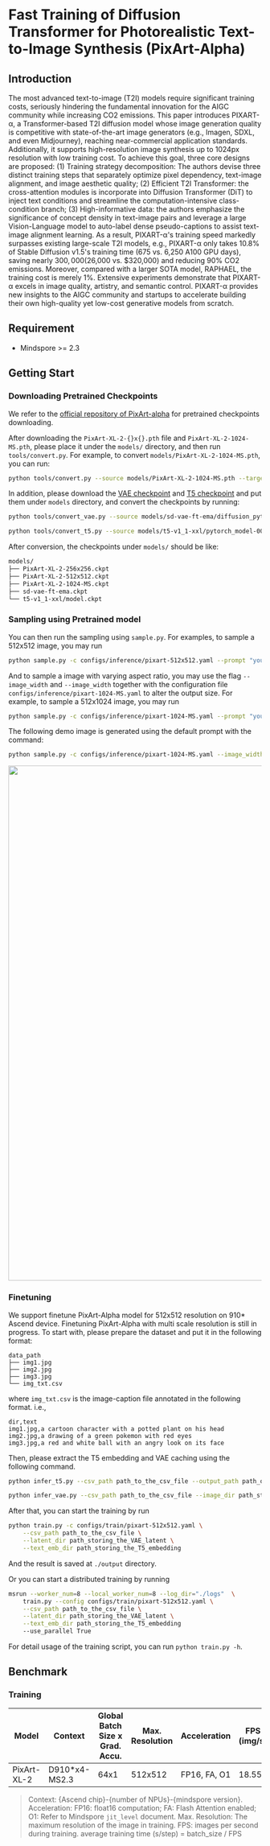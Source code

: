 # Fast Training of Diffusion Transformer for Photorealistic Text-to-Image Synthesis (PixArt-Alpha)

## Introduction

The most advanced text-to-image (T2I) models require significant training costs, seriously hindering the fundamental innovation for the AIGC community while increasing CO2 emissions. This paper introduces PIXART-α, a Transformer-based T2I diffusion model whose image generation quality is competitive with state-of-the-art image generators (e.g., Imagen, SDXL, and even Midjourney), reaching near-commercial application standards. Additionally, it supports high-resolution image synthesis up to 1024px resolution with low training cost. To achieve this goal, three core designs are proposed: (1) Training strategy decomposition: The authors devise three distinct training steps that separately optimize pixel dependency, text-image alignment, and image aesthetic quality; (2) Efficient T2I Transformer: the cross-attention modules is incorporate into Diffusion Transformer (DiT) to inject text conditions and streamline the computation-intensive class-condition branch; (3) High-informative data: the authors emphasize the significance of concept density in text-image pairs and leverage a large Vision-Language model to auto-label dense pseudo-captions to assist text-image alignment learning. As a result, PIXART-α's training speed markedly surpasses existing large-scale T2I models, e.g., PIXART-α only takes 10.8% of Stable Diffusion v1.5's training time (675 vs. 6,250 A100 GPU days), saving nearly $300,000 ($26,000 vs. $320,000) and reducing 90% CO2 emissions. Moreover, compared with a larger SOTA model, RAPHAEL, the training cost is merely 1%. Extensive experiments demonstrate that PIXART-α excels in image quality, artistry, and semantic control. PIXART-α provides new insights to the AIGC community and startups to accelerate building their own high-quality yet low-cost generative models from scratch.

## Requirement

- Mindspore >= 2.3

## Getting Start

### Downloading Pretrained Checkpoints

We refer to the [official repository of PixArt-alpha](https://github.com/PixArt-alpha/PixArt-alpha) for pretrained checkpoints downloading.

After downloading the `PixArt-XL-2-{}x{}.pth` file and `PixArt-XL-2-1024-MS.pth`, please place it under the `models/` directory, and then run `tools/convert.py`. For example, to convert `models/PixArt-XL-2-1024-MS.pth`, you can run:

```bash
python tools/convert.py --source models/PixArt-XL-2-1024-MS.pth --target models/PixArt-XL-2-1024-MS.ckpt
```

In addition, please download the [VAE checkpoint](https://huggingface.co/PixArt-alpha/PixArt-alpha/tree/main/sd-vae-ft-ema) and [T5 checkpoint](https://huggingface.co/PixArt-alpha/PixArt-alpha/tree/main/t5-v1_1-xxl) and put them under `models` directory, and convert the checkpoints by running:

```bash
python tools/convert_vae.py --source models/sd-vae-ft-ema/diffusion_pytorch_model.bin --target models/sd-vae-ft-ema.ckpt
```

```bash
python tools/convert_t5.py --source models/t5-v1_1-xxl/pytorch_model-00001-of-00002.bin models/t5-v1_1-xxl/pytorch_model-00002-of-00002.bin --target models/t5-v1_1-xxl/model.ckpt
```

After conversion, the checkpoints under `models/` should be like:
```bash
models/
├── PixArt-XL-2-256x256.ckpt
├── PixArt-XL-2-512x512.ckpt
├── PixArt-XL-2-1024-MS.ckpt
├── sd-vae-ft-ema.ckpt
└── t5-v1_1-xxl/model.ckpt
```

### Sampling using Pretrained model

You can then run the sampling using `sample.py`. For examples, to sample a 512x512 image, you may run

```bash
python sample.py -c configs/inference/pixart-512x512.yaml --prompt "your magic prompt"
```

And to sample a image with varying aspect ratio, you may use the flag `--image_width` and `--image_width` together with the configuration file `configs/inference/pixart-1024-MS.yaml` to alter the output size. For example, to sample a 512x1024 image, you may run

```bash
python sample.py -c configs/inference/pixart-1024-MS.yaml --prompt "your magic prompt" --image_width 1024 --image_height 512
```

The following demo image is generated using the default prompt with the command:

```bash
python sample.py -c configs/inference/pixart-1024-MS.yaml --image_width 1024 --image_height 512 --seed 0
```
<p align="center"><img width="1024" src="https://github.com/zhtmike/mindone/assets/8342575/741e7a0a-11ab-4377-a8cd-77e689353c1f"/>


### Finetuning

We support finetune PixArt-Alpha model for 512x512 resolution on 910* Ascend device. Finetuning PixArt-Alpha with multi scale resolution is still in progress. To start with, please prepare the dataset and put it in the following format:

```text
data_path
├── img1.jpg
├── img2.jpg
├── img3.jpg
└── img_txt.csv
```

where `img_txt.csv` is the image-caption file annotated in the following format. i.e.,

```text
dir,text
img1.jpg,a cartoon character with a potted plant on his head
img2.jpg,a drawing of a green pokemon with red eyes
img3.jpg,a red and white ball with an angry look on its face
```

Then, please extract the T5 embedding and VAE caching using the following command.

```bash
python infer_t5.py --csv_path path_to_the_csv_file --output_path path_of_the_output_directory
```

```bash
python infer_vae.py --csv_path path_to_the_csv_file --image_dir path_storing_image_files --output_path path_of_the_output_directory
```

After that, you can start the training by run

```bash
python train.py -c configs/train/pixart-512x512.yaml \
    --csv_path path_to_the_csv_file \
    --latent_dir path_storing_the_VAE_latent \
    --text_emb_dir path_storing_the_T5_embedding
```

And the result is saved at `./output` directory.

Or you can start a distributed training by running

```bash
msrun --worker_num=8 --local_worker_num=8 --log_dir="./logs"  \
    train.py --config configs/train/pixart-512x512.yaml \
    --csv_path path_to_the_csv_file \
    --latent_dir path_storing_the_VAE_latent \
    --text_emb_dir path_storing_the_T5_embedding
    --use_parallel True
```

For detail usage of the training script, you can run `python train.py -h`.


## Benchmark

### Training

| Model       | Context       | Global Batch Size x Grad. Accu. | Max. Resolution | Acceleration | FPS (img/s) |
|-------------|---------------|---------------------------------|-----------------|--------------|-------------|
| PixArt-XL-2 | D910*x4-MS2.3 | 64x1                            | 512x512         | FP16, FA, O1 | 18.55       |

> Context: {Ascend chip}-{number of NPUs}-{mindspore version}.
> Acceleration: FP16: float16 computation; FA: Flash Attention enabled; O1: Refer to Mindspore `jit_level` document.
> Max. Resolution: The maximum resolution of the image in training.
> FPS: images per second during training. average training time (s/step) = batch_size / FPS

